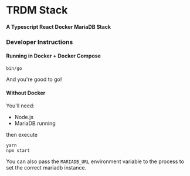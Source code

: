 TRDM Stack
=================
#### A Typescript React Docker MariaDB Stack

### Developer Instructions

#### Running in Docker + Docker Compose

```
bin/go
```

And you're good to go!

#### Without Docker

You'll need:
- Node.js
- MariaDB running

then execute

```
yarn
npm start
```

You can also pass the `MARIADB_URL` environment variable to the process to set the correct mariadb instance.
